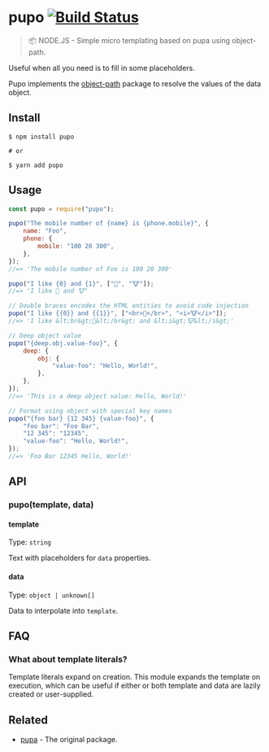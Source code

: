 # pupo [![Build Status](https://travis-ci.com/BrunoS3D/pupo.svg?branch=master)](https://travis-ci.org/BrunoS3D/pupo)

> 📦 NODE.JS - Simple micro templating based on pupa using object-path.

Useful when all you need is to fill in some placeholders.

Pupo implements the [object-path](https://www.npmjs.com/package/object-path) package to resolve the values of the data object.

## Install

```
$ npm install pupo

# or

$ yarn add pupo
```

## Usage

```js
const pupo = require("pupo");

pupo("The mobile number of {name} is {phone.mobile}", {
    name: "Foo",
    phone: {
        mobile: "100 20 300",
    },
});
//=> 'The mobile number of Foo is 100 20 300'

pupo("I like {0} and {1}", ["🦄", "🐮"]);
//=> 'I like 🦄 and 🐮'

// Double braces encodes the HTML entities to avoid code injection
pupo("I like {{0}} and {{1}}", ["<br>🦄</br>", "<i>🐮</i>"]);
//=> 'I like &lt;br&gt;🦄&lt;/br&gt; and &lt;i&gt;🐮&lt;/i&gt;'

// Deep object value
pupo("{deep.obj.value-foo}", {
    deep: {
        obj: {
            "value-foo": "Hello, World!",
        },
    },
});
//=> 'This is a deep object value: Hello, World!'

// Format using object with special key names
pupo("{foo bar} {12 345} {value-foo}", {
    "foo bar": "Foo Bar",
    "12 345": "12345",
    "value-foo": "Hello, World!",
});
//=> 'Foo Bar 12345 Hello, World!'
```

## API

### pupo(template, data)

#### template

Type: `string`

Text with placeholders for `data` properties.

#### data

Type: `object | unknown[]`

Data to interpolate into `template`.

## FAQ

### What about template literals?

Template literals expand on creation. This module expands the template on execution, which can be useful if either or both template and data are lazily created or user-supplied.

## Related

-   [pupa](https://github.com/sindresorhus/pupa) - The original package.
